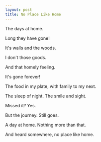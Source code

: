 ```yaml
---
layout: post
title: No Place Like Home
---
```


The days at home.

Long they have gone!

It's walls and the woods.

I don't those goods.

And that homely feeling.

It's gone forever!

The food in my plate, with family to my next.

The sleep of night. The smile and sight.

Missed it? Yes.

But the journey. Still goes.

A day at home. Nothing more than that.

And heard somewhere, no place like home.
